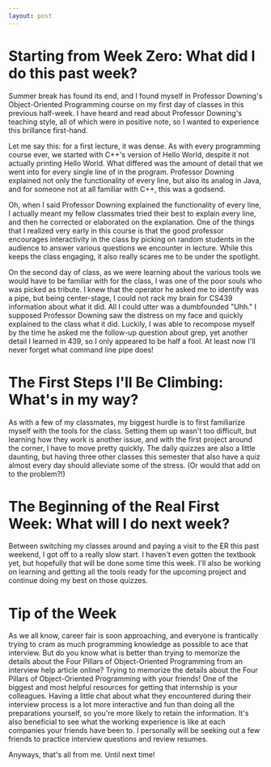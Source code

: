 ```yaml
---
layout: post
---
```


# Starting from Week Zero: What did I do this past week?

Summer break has found its end, and I found myself in Professor Downing's Object-Oriented Programming course on my first day of classes in this previous half-week. I have heard and read about Professor Downing's teaching style, all of which were in positive note, so I wanted to experience this brillance first-hand. 

Let me say this: for a first lecture, it was dense. As with every programming course ever, we started with C++'s version of Hello World, despite it not actually printing Hello World. What differed was the amount of detail that we went into for every single line of in the program. Professor Downing explained not only the functionality of every line, but also its analog in Java, and for someone not at all familiar with C++, this was a godsend.

Oh, when I said Professor Downing explained the functionality of every line, I actually meant my fellow classmates tried their best to explain every line, and then he corrected or elaborated on the explanation. One of the things that I realized very early in this course is that the good professor encourages interactivity in the class by picking on random students in the audience to answer various questions we encounter in lecture. While this keeps the class engaging, it also really scares me to be under the spotlight.

On the second day of class, as we were learning about the various tools we would have to be familiar with for the class, I was one of the poor souls who was picked as tribute. I knew that the operator he asked me to identify was a pipe, but being center-stage, I could not rack my brain for CS439 information about what it did. All I could utter was a dumbfounded "Uhh." I supposed Professor Downing saw the distress on my face and quickly explained to the class what it did. Luckily, I was able to recompose myself by the time he asked me the follow-up question about grep, yet another detail I learned in 439, so I only appeared to be half a fool. At least now I'll never forget what command line pipe does!


# The First Steps I'll Be Climbing: What's in my way?

As with a few of my classmates, my biggest hurdle is to first familiarize myself with the tools for the class. Setting them up wasn't too difficult, but learning how they work is another issue, and with the first project around the corner, I have to move pretty quickly. The daily quizzes are also a little daunting, but having three other classes this semester that also have a quiz almost every day should alleviate some of the stress. (Or would that add on to the problem?!)

# The Beginning of the Real First Week: What will I do next week?

Between switching my classes around and paying a visit to the ER this past weekend, I got off to a really slow start. I haven't even gotten the textbook yet, but hopefully that will be done some time this week. I'll also be working on learning and getting all the tools ready for the upcoming project and continue doing my best on those quizzes.

# Tip of the Week

As we all know, career fair is soon approaching, and everyone is frantically trying to cram as much programming knowledge as possible to ace that interview. But do you know what is better than trying to memorize the details about the Four Pillars of Object-Oriented Programming from an interview help article online? Trying to memorize the details about the Four Pillars of Object-Oriented Programming with your friends! One of the biggest and most helpful resources for getting that internship is your colleagues. Having a little chat about what they encountered during their interview process is a lot more interactive and fun than doing all the preparations yourself, so you're more likely to retain the information. It's also beneficial to see what the working experience is like at each companies your friends have been to. I personally will be seeking out a few friends to practice interview questions and review resumes.

Anyways, that's all from me. Until next time!

